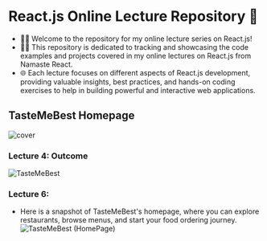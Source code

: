 # React.js Online Lecture Repository 🚀
- 🕵️‍♂️ Welcome to the repository for my online lecture series on React.js! 
- 👨‍💻 This repository is dedicated to tracking and showcasing the code examples and projects covered in my online lectures on React.js from Namaste React. 
- 🌐 Each lecture focuses on different aspects of React.js development, providing valuable insights, best practices, and hands-on coding exercises to help in building powerful and interactive web applications.

## TasteMeBest Homepage
![cover](https://github.com/itsindrajput/Namaste_React/assets/70815899/d49f167d-a8f2-4b06-9500-4c75776a486e)

### Lecture 4: Outcome
![TasteMeBest](https://github.com/itsindrajput/Namaste_React/assets/70815899/dfc37458-a6fe-422a-8730-87d139c29cbf)

### Lecture 6: 
- Here is a snapshot of TasteMeBest's homepage, where you can explore restaurants, browse menus, and start your food ordering journey.
![TasteMeBest (HomePage)](https://github.com/itsindrajput/Namaste_React/assets/70815899/a70b747e-e81e-4aec-87ef-ab22ddef82e3)
